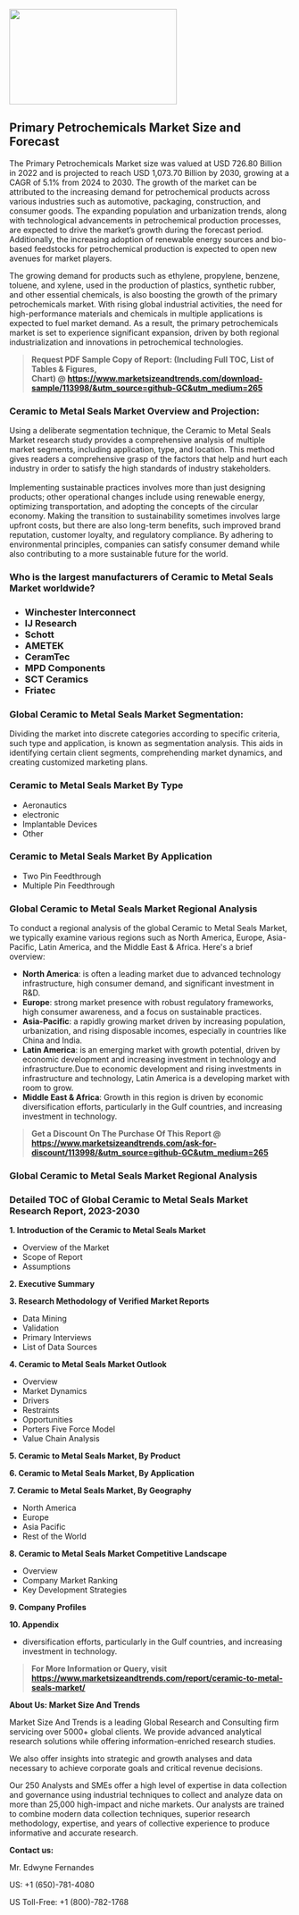 <p><img class="alignnone size-medium wp-image-20088" src="https://ffe5etoiles.com/wp-content/uploads/2024/12/MST1-300x171.png" alt="" width="300" height="171" /></p><h2>Primary Petrochemicals Market Size and Forecast</h2><p>The Primary Petrochemicals Market size was valued at USD 726.80 Billion in 2022 and is projected to reach USD 1,073.70 Billion by 2030, growing at a CAGR of 5.1% from 2024 to 2030. The growth of the market can be attributed to the increasing demand for petrochemical products across various industries such as automotive, packaging, construction, and consumer goods. The expanding population and urbanization trends, along with technological advancements in petrochemical production processes, are expected to drive the market’s growth during the forecast period. Additionally, the increasing adoption of renewable energy sources and bio-based feedstocks for petrochemical production is expected to open new avenues for market players.</p><p>The growing demand for products such as ethylene, propylene, benzene, toluene, and xylene, used in the production of plastics, synthetic rubber, and other essential chemicals, is also boosting the growth of the primary petrochemicals market. With rising global industrial activities, the need for high-performance materials and chemicals in multiple applications is expected to fuel market demand. As a result, the primary petrochemicals market is set to experience significant expansion, driven by both regional industrialization and innovations in petrochemical technologies.</p></p><blockquote id="" class=""><strong>Request PDF Sample Copy of Report: (Including Full TOC, List of Tables &amp; Figures, Chart)&nbsp;@&nbsp;<strong><a href="https://www.marketsizeandtrends.com/download-sample/113998/&utm_source=github-GC&utm_medium=265" target="_blank">https://www.marketsizeandtrends.com/download-sample/113998/&utm_source=github-GC&utm_medium=265</a></strong></strong></blockquote><h3 id="" class="">Ceramic to Metal Seals Market&nbsp;Overview and Projection:</h3><p id="" class="">Using a deliberate segmentation technique, the Ceramic to Metal Seals Market research study provides a comprehensive analysis of multiple market segments, including application, type, and location. This method gives readers a comprehensive grasp of the factors that help and hurt each industry in order to satisfy the high standards of industry stakeholders. <br /> <br />Implementing sustainable practices involves more than just designing products; other operational changes include using renewable energy, optimizing transportation, and adopting the concepts of the circular economy. Making the transition to sustainability sometimes involves large upfront costs, but there are also long-term benefits, such improved brand reputation, customer loyalty, and regulatory compliance. By adhering to environmental principles, companies can satisfy consumer demand while also contributing to a more sustainable future for the world.</p><h3 id="" class="">Who is the largest manufacturers of&nbsp;Ceramic to Metal Seals Market worldwide?</h3><h3 class=""><p><ul><li>Winchester Interconnect </li><li> IJ Research </li><li> Schott </li><li> AMETEK </li><li> CeramTec </li><li> MPD Components </li><li> SCT Ceramics </li><li> Friatec</li></ul></p></h3><h3 id="" class="">Global&nbsp;Ceramic to Metal Seals Market Segmentation:</h3><p id="" class="">Dividing the market into discrete categories according to specific criteria, such type and application, is known as segmentation analysis. This aids in identifying certain client segments, comprehending market dynamics, and creating customized marketing plans.</p><h3 id="" class="">Ceramic to Metal Seals Market&nbsp;By Type</h3><p><p><ul><li>Aeronautics</li><li> electronic</li><li> Implantable Devices</li><li> Other</p></li></ul></p></p><h3 id="" class="">Ceramic to Metal Seals Market&nbsp;By Application</h3><p class=""><p><ul><li>Two Pin Feedthrough</li><li> Multiple Pin Feedthrough</li></ul></p></p><h3 id="" class="">Global Ceramic to Metal Seals Market Regional Analysis</h3><p id="" class="">To conduct a regional analysis of the global Ceramic to Metal Seals Market, we typically examine various regions such as North America, Europe, Asia-Pacific, Latin America, and the Middle East &amp; Africa. Here's a brief overview:</p><ul><li><strong>North America</strong>: is often a leading market due to advanced technology infrastructure, high consumer demand, and significant investment in R&amp;D.</li><li><strong>Europe</strong>: strong market presence with robust regulatory frameworks, high consumer awareness, and a focus on sustainable practices.</li><li><strong>Asia-Pacific</strong>: a rapidly growing market driven by increasing population, urbanization, and rising disposable incomes, especially in countries like China and India.</li><li><strong>Latin America</strong>: is an emerging market with growth potential, driven by economic development and increasing investment in technology and infrastructure.Due to economic development and rising investments in infrastructure and technology, Latin America is a developing market with room to grow.</li><li><strong>Middle East &amp; Africa</strong>: Growth in this region is driven by economic diversification efforts, particularly in the Gulf countries, and increasing investment in technology.</li></ul><blockquote id="" class=""><strong>Get a Discount On The Purchase Of This Report @ <strong><a href="https://www.marketsizeandtrends.com/ask-for-discount/113998/&utm_source=github-GC&utm_medium=265" target="_blank">https://www.marketsizeandtrends.com/ask-for-discount/113998/&utm_source=github-GC&utm_medium=265</a></strong></strong></blockquote><h3 id="" class="">Global Ceramic to Metal Seals Market Regional Analysis</h3><h3 id="" class="">Detailed TOC of Global Ceramic to Metal Seals Market Research Report, 2023-2030</h3><p id="" class=""><strong>1. Introduction of the Ceramic to Metal Seals Market</strong></p><ul><li>Overview of the Market</li><li>Scope of Report</li><li>Assumptions</li></ul><p id="" class=""><strong>2. Executive Summary</strong></p><p id="" class=""><strong>3. Research Methodology of Verified Market Reports</strong></p><ul><li>Data Mining</li><li>Validation</li><li>Primary Interviews</li><li>List of Data Sources</li></ul><p id="" class=""><strong>4. Ceramic to Metal Seals Market Outlook</strong></p><ul><li>Overview</li><li>Market Dynamics</li><li>Drivers</li><li>Restraints</li><li>Opportunities</li><li>Porters Five Force Model</li><li>Value Chain Analysis</li></ul><p id="" class=""><strong>5. Ceramic to Metal Seals Market, By Product</strong></p><p id="" class=""><strong>6. Ceramic to Metal Seals Market, By Application</strong></p><p id="" class=""><strong>7. Ceramic to Metal Seals Market, By Geography</strong></p><ul><li>North America</li><li>Europe</li><li>Asia Pacific</li><li>Rest of the World</li></ul><p id="" class=""><strong>8. Ceramic to Metal Seals Market Competitive Landscape</strong></p><ul><li>Overview</li><li>Company Market Ranking</li><li>Key Development Strategies</li></ul><p id="" class=""><strong>9. Company Profiles</strong></p><p id="" class=""><strong>10. Appendix</strong></p><ul><li>diversification efforts, particularly in the Gulf countries, and increasing investment in technology.</li></ul><blockquote id="" class=""><strong>For More Information or Query, visit <strong><strong><a href="https://www.marketsizeandtrends.com/report/ceramic-to-metal-seals-market/" target="_blank">https://www.marketsizeandtrends.com/report/ceramic-to-metal-seals-market/</a></strong></strong></strong></blockquote><p id="" class=""><strong>About Us: Market Size And Trends</strong></p><p id="" class="">Market Size And Trends is a leading Global Research and Consulting firm servicing over 5000+ global clients. We provide advanced analytical research solutions while offering information-enriched research studies.</p><p id="" class="">We also offer insights into strategic and growth analyses and data necessary to achieve corporate goals and critical revenue decisions.</p><p id="" class="">Our 250 Analysts and SMEs offer a high level of expertise in data collection and governance using industrial techniques to collect and analyze data on more than 25,000 high-impact and niche markets. Our analysts are trained to combine modern data collection techniques, superior research methodology, expertise, and years of collective experience to produce informative and accurate research.</p><p id="" class=""><strong>Contact us:</strong></p><p id="" class="">Mr. Edwyne Fernandes</p><p id="" class="">US: +1 (650)-781-4080</p><p id="" class="">US Toll-Free: +1 (800)-782-1768</p>
